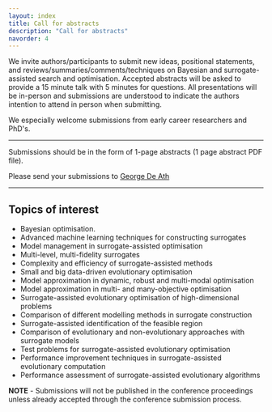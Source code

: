 ```yaml
---
layout: index
title: Call for abstracts
description: "Call for abstracts"
navorder: 4
---
```


We invite authors/participants to submit new ideas, positional statements, and reviews/summaries/comments/techniques on Bayesian and surrogate-assisted search and optimisation. Accepted abstracts will be asked to provide a 15 minute talk with 5 minutes for questions. All presentations will be in-person and submissions are understood to indicate the authors intention to attend in person when submitting.

We especially welcome submissions from early career researchers and PhD's. 

---

Submissions should be in the form of 1-page abstracts (1 page abstract PDF file). 

Please send your submissions to [George De Ath](g.de.ath@exeter.ac.uk)

----

## Topics of interest

- Bayesian optimisation.
- Advanced machine learning techniques for constructing surrogates
- Model management in surrogate-assisted optimisation
- Multi-level, multi-fidelity surrogates
- Complexity and efficiency of surrogate-assisted methods
- Small and big data-driven evolutionary optimisation
- Model approximation in dynamic, robust and multi-modal optimisation
- Model approximation in multi- and many-objective optimisation
- Surrogate-assisted evolutionary optimisation of high-dimensional problems
- Comparison of different modelling methods in surrogate construction
- Surrogate-assisted identification of the feasible region
- Comparison of evolutionary and non-evolutionary approaches with surrogate models
- Test problems for surrogate-assisted evolutionary optimisation
- Performance improvement techniques in surrogate-assisted evolutionary computation
- Performance assessment of surrogate-assisted evolutionary algorithms

**NOTE** - Submissions will not be published in the conference proceedings unless already accepted through the conference submission process. 
